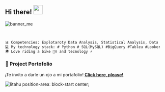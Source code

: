 ## Hi there! <img src="https://raw.githubusercontent.com/iampavangandhi/iampavangandhi/master/gifs/Hi.gif" width="30px">

![banner_me](https://github.com/user-attachments/assets/0c0672f3-3bcf-4465-a9f0-3396e31bc9aa)
<!--Profile Count Badge-->


<br>

```diff
📊 Competencies: Explotaroty Data Analysis, Statistical Analysis, Data Visualization y Machine Learning
💻 My technology stack: # Python # SQL(MySQL) #BigQuery #Tableu #Looker Studio y # Git
🌍 Love riding a bike 🚴‍♀️ and tecnology ⚡
```

### 📂 Project Portofolio
¡Te invito a darle un ojo a mi portafolio!
[**Click here, please!**](https://github.com/litahu/Lita-s-Project-Portfolio)

<p align="left">
  <img src="https://komarev.com/ghpvc/?username=litahu&label=Profile%20views&color=yellowgreen&style=plastic=star" alt="litahu" style="padding-center:20px;" />
  position-area: block-start center;
</p>
